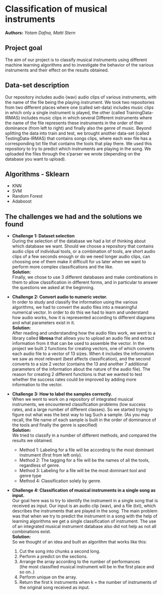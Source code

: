# Classification of musical instruments

**Authors:** *Yotam Dafna, Matti Stern*

## Project goal
The aim of our project is to classify musical instruments using different machine learning algorithms and to investigate the behavior of the various instruments and their effect on the results obtained.

## Data-set description
Our repository includes audio (wav) audio clips of various instruments, with the name of the file being the playing instrument.
We took two repositories from two different places where one (called set-data) includes music clips in which only a single instrument is played, the other (called TrainingData-IRMAS) includes music clips in which several
Different instruments where the name of the file represents these instruments in the order of their dominance (from left to right) and finally also the genre of music.
Beyond splitting the data into train and test, we brought another data-set (called TestingData-IRMAS) that contains songs clips, where each wav file has a corresponding txt file that contains the tools that play there. We used this repository to try to predict which instruments are playing in the song.
We uploaded the files through the s’parser we wrote (depending on the database you want to upload).

## Algorithms - Sklearn
* KNN
* SVM
* Random Forest
* Adaboost

## The challenges we had and the solutions we found
* **Challenge 1: Dataset selection** <br>
  During the selection of the database we had a lot of thinking about which database we want.
  Should we choose a repository that contains audio clips of individual tools, or a combination of tools, are short audio clips of a few seconds enough or do we need longer audio clips, can choosing one of them make it difficult for us later when we want to perform more complex classifications and the like.
  <br>
  **Solution:** <br>
  Finally, we chose to use 3 different databases and make combinations in them to allow classification in different forms, and in particular to answer the questions we asked at the beginning.

* **Challenge 2: Convert audio to numeric vector.** <br>
  In order to study and classify the information using the various algorithms, we had to convert the audio files into a meaningful numerical vector. In order to do this we had to learn and understand how audio works, how it is represented according to different diagrams and what parameters exist in it.
  <br>
  **Solution:** <br>
  After reading and understanding how the audio files work, we went to a library called **librosa** that allows you to upload an audio file and extract information from it that can be used to assemble the vector.
  In the project we built 2 functions for creating vectors, one of which converts each audio file to a vector of 13 sizes.
  When it includes the information we saw as most relevant (best affects classification), and the second converts to a size 2 vector (contains the 13 and another 7 additional parameters of the information about the nature of the audio file).
  The reason for creating 2 different functions is that we wanted to test whether the success rates could be improved by adding more information to the vector.

* **Challenge 3: How to label the samples correctly.** <br>
  When we went to work on a repository of integrated musical instruments, we encountered classification problems (low success rates, and a large number of different classes).
  So we started trying to figure out what was the best way to tag Such a sample.
  (As you may recall, the file name of each sample is built in the order of dominance of the tools and finally the genre is specified)
  <br>
  **Solution:** <br>
  We tried to classify in a number of different methods, and compared the results we obtained.
  - Method 1: Labeling for a file will be according to the most dominant instrument (first from left only).
  - Method 2: The tagging for a file will be the names of all the tools, regardless of genre.
  - Method 3: Labeling for a file will be the most dominant tool and genre type
  - Method 4: Classification solely by genre.


* **Challenge 4: Classification of musical instruments in a single song as input.** <br>
  Our goal here was to try to identify the instrument in a single song that is received as input.
  Our input is an audio clip (wav), and a file (txt), which describes the instruments that are played in the song.
  The main problem was that when we try to predict the instrument in a song with the help of learning algorithms we get a single classification of instrument.
  The use of an integrated musical instrument database also did not help as not all combinations exist.
  <br>
  **Solution:** <br>
  So we thought of an idea and built an algorithm that works like this:
  1. Cut the song into chunks a second long.
  2. Perform a predict on the sections.
  3. Arrange the array according to the number of performances <br>
    (the most classified musical instrument will be in the first place and so on..)
  4. Perform unique on the array.
  5. Return the first k instruments when k = the number of instruments of the original song received as input. 
  
  

  